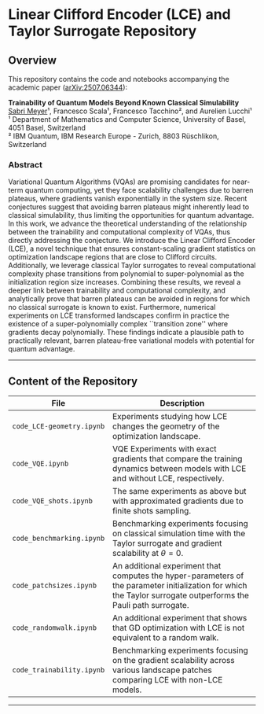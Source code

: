 # Linear Clifford Encoder (LCE) and Taylor Surrogate Repository

## Overview

This repository contains the code and notebooks accompanying the academic paper ([arXiv:2507.06344](https://arxiv.org/abs/2507.06344)):

**Trainability of Quantum Models Beyond Known Classical Simulability**  
<u>Sabri Meyer</u>¹, Francesco Scala¹, Francesco Tacchino², and Aurelien Lucchi¹  <br>
¹ Department of Mathematics and Computer Science, University of Basel, 4051 Basel, Switzerland <br>
² IBM Quantum, IBM Research Europe - Zurich, 8803 Rüschlikon, Switzerland

### Abstract
Variational Quantum Algorithms (VQAs) are promising candidates for near-term quantum computing, yet they face scalability challenges due to barren plateaus, where gradients vanish exponentially in the system size. Recent conjectures suggest that avoiding barren plateaus might inherently lead to classical simulability, thus limiting the opportunities for quantum advantage. In this work, we advance the theoretical understanding of the relationship between the trainability and computational complexity of VQAs, thus directly addressing the conjecture. We introduce the Linear Clifford Encoder (LCE), a novel technique that ensures constant-scaling gradient statistics on optimization landscape regions that are close to Clifford circuits. Additionally, we leverage classical Taylor surrogates to reveal computational complexity phase transitions from polynomial to super-polynomial as the initialization region size increases. Combining these results, we reveal a deeper link between trainability and computational complexity, and analytically prove that barren plateaus can be avoided in regions for which no classical surrogate is known to exist. Furthermore, numerical experiments on LCE transformed landscapes confirm in practice the existence of a super-polynomially complex ``transition zone'' where gradients decay polynomially. These findings indicate a plausible path to practically relevant, barren plateau-free variational models with potential for quantum advantage.

---

## Content of the Repository

| File | Description |
|------|--------------|
| `code_LCE-geometry.ipynb` | Experiments studying how LCE changes the geometry of the optimization landscape. |
| `code_VQE.ipynb` | VQE Experiments with exact gradients that compare the training dynamics between models with LCE and without LCE, respectively. |
| `code_VQE_shots.ipynb` | The same experiments as above but with approximated gradients due to finite shots sampling. |
| `code_benchmarking.ipynb` | Benchmarking experiments focusing on classical simulation time with the Taylor surrogate and gradient scalability at $\theta=0$. |
| `code_patchsizes.ipynb` | An additional experiment that computes the hyper-parameters of the parameter initialization for which the Taylor surrogate outperforms the Pauli path surrogate. |
| `code_randomwalk.ipynb` | An additional experiment that shows that GD optimization with LCE is not equivalent to a random walk. |
| `code_trainability.ipynb` | Benchmarking experiments focusing on the gradient scalability across various landscape patches comparing LCE with non-LCE models. |

---
